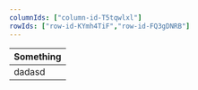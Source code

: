 ```yaml
---
columnIds: ["column-id-T5tqwlxl"]
rowIds: ["row-id-KYmh4TiF","row-id-FQ3gDNRB"]
---
```


| Something |
| --------- |
| dadasd    |